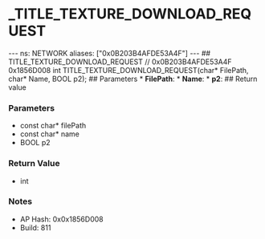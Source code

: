 # _TITLE_TEXTURE_DOWNLOAD_REQUEST

--- ns: NETWORK aliases: ["0x0B203B4AFDE53A4F"] --- ## TITLE_TEXTURE_DOWNLOAD_REQUEST  // 0x0B203B4AFDE53A4F 0x1856D008 int TITLE_TEXTURE_DOWNLOAD_REQUEST(char* FilePath, char* Name, BOOL p2);   ## Parameters * **FilePath**: * **Name**: * **p2**:  ## Return value

### Parameters
* const char* filePath
* const char* name
* BOOL p2

### Return Value
* int

### Notes
* AP Hash: 0x0x1856D008
* Build: 811

